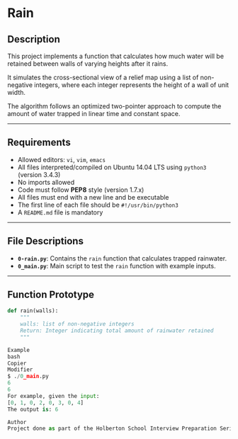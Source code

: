 # Rain

## Description

This project implements a function that calculates how much water will be retained between walls of varying heights after it rains.

It simulates the cross-sectional view of a relief map using a list of non-negative integers, where each integer represents the height of a wall of unit width.

The algorithm follows an optimized two-pointer approach to compute the amount of water trapped in linear time and constant space.

---

## Requirements

- Allowed editors: `vi`, `vim`, `emacs`
- All files interpreted/compiled on Ubuntu 14.04 LTS using `python3` (version 3.4.3)
- No imports allowed
- Code must follow **PEP8** style (version 1.7.x)
- All files must end with a new line and be executable
- The first line of each file should be `#!/usr/bin/python3`
- A `README.md` file is mandatory

---

## File Descriptions

- **`0-rain.py`**: Contains the `rain` function that calculates trapped rainwater.
- **`0_main.py`**: Main script to test the `rain` function with example inputs.

---

## Function Prototype

```python
def rain(walls):
    """
    walls: list of non-negative integers
    Return: Integer indicating total amount of rainwater retained
    """

Example
bash
Copier
Modifier
$ ./0_main.py
6
6
For example, given the input:
[0, 1, 0, 2, 0, 3, 0, 4]
The output is: 6

Author
Project done as part of the Holberton School Interview Preparation Series.